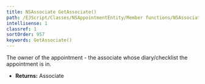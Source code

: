 ```yaml
---
title: NSAssociate GetAssociate()
path: /EJScript/Classes/NSAppointmentEntity/Member functions/NSAssociate GetAssociate()
intellisense: 1
classref: 1
sortOrder: 957
keywords: GetAssociate()
---
```



The owner of the appointment - the associate whose diary/checklist the appointment is in.



* **Returns:** Associate


